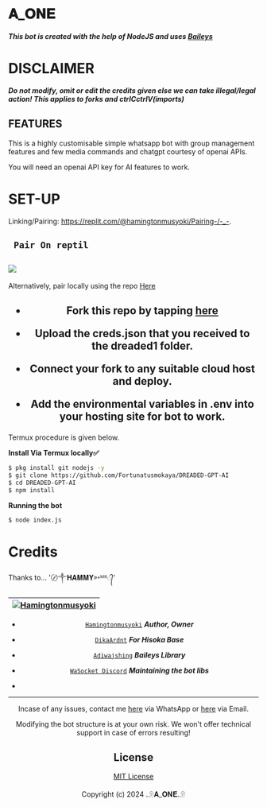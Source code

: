 # 𝐀_𝐎𝐍𝐄

***This bot is created with the help of NodeJS and uses [Baileys](https://github.com/adiwajshing/Baileys)***


# DISCLAIMER

***Do not modify, omit or edit the credits given else we can take illegal/legal action! 
This applies to forks and ctrlCctrlV(imports)***

## FEATURES
This is a highly customisable simple whatsapp bot with group management features and few media commands and chatgpt courtesy of openai APIs.

You will need an openai API key for AI features to work.

# SET-UP
     
Linking/Pairing:
https://replit.com/@hamingtonmusyoki/Pairing-/-_-.

## ` Pair On reptil`
       
<h2 align="left">  <a href="https://replit.com/@hamingtonmusyoki/Pairing/-_-."><img src="https://repl.it/badge/github/quiec/whatsasena" />
</a>
</h2>

Alternatively, pair locally using the repo [Here](https://github.com/Hamingtonmusyoki/A-one-PAIRING)

    
<h2 align="center">   

- Fork this repo by tapping  [here](https://github.com/Hamingtonmusyoki/-_-./fork)


- Upload the creds.json that you received to the dreaded1 folder.

- Connect your fork to any suitable cloud host and deploy.

- Add the environmental variables in .env into your hosting site for bot to work.
</h2>
 
     

     

 



Termux procedure is given below.
 

**Install Via Termux locally✅**


```bash
$ pkg install git nodejs -y
$ git clone https://github.com/Fortunatusmokaya/DREADED-GPT-AI
$ cd DREADED-GPT-AI
$ npm install
```


**Running the bot**
```bash
$ node index.js
```

# Credits

Thanks to... '〄༒𝐇𝐀𝐌𝐌𝐘➳ᴹᴿ᭄'

<div align="center">
  
| [![Hamingtonmusyoki](https://github.com/hamingtonmusyoki.png?lenght=50width=50)](https://github.com/Hamingtonmusyoki)|
|----|
* [`Hamingtonmusyoki`](https://github.com/hamingtonmusyoki) ***Author, Owner***

* [`DikaArdnt`](https://github.com/DikaArdnt) ***For Hisoka Base***
* [`Adiwajshing`](https://github.com/WhiskeySockets/Baileys) ***Baileys Library***
* [`WaSocket Discord`](https://discord.gg/WeJM5FP9GG) ***Maintaining the bot libs***

* 

---

Incase of any issues, contact me  [here](https://wa.me/+254799384249) via WhatsApp or [here](Hamingtonmusyokiofficial@gmail.com) via Email.

Modifying the bot structure is at your own risk. We won't offer technical support in case of errors resulting!


## License

[MIT License](https://github.com/Hamingtonmusyoki/A-one/blob/main/LICENSE)

Copyright (c) 2024 𓄂𝐀_𝐎𝐍𝐄𓄂


